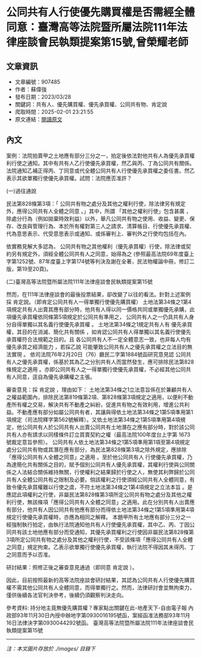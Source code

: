# 公同共有人行使優先購買權是否需經全體同意：臺灣高等法院暨所屬法院111年法律座談會民執類提案第15號,曾榮耀老師

## 文章資訊
- 文章編號：907485
- 作者：蘇偉強
- 發布日期：2023/03/28
- 關鍵詞：共有人、優先購買權、優先承買權、公同共有物、肯定說
- 爬取時間：2025-02-01 23:21:55
- 原文連結：[閱讀原文](https://real-estate.get.com.tw/Columns/detail.aspx?no=907485)

## 內文


案例：法院拍賣甲之土地應有部分三分之一，拍定後依法對他共有人為優先承買權利行使之通知。其中有共有人乙行使優先承買權，然乙與丙、丁為公同共有關係。法院通知乙補正得丙、丁同意或代全體公同共有人行使優先承買權之委任書。然乙表示其欲單獨行使優先承買權。試問：法院應否准許？


(一)過往通說


民法第828條第3項：「
公同共有物之處分及其他之權利行使，除法律另有規定外，應得公同共有人全體之同意
。」其中，所謂
「其他之權利行使」包含甚廣
，除處分行為（例如拋棄時效利益）以外，舉凡公同共有物之使用、收益、變更、保存、改良與管理行為、本於所有權對第三人之請求、清算帳目、行使優先承買權、代為意思表示、代受意思表示或通知、或係審判上、審判外之行使均包括在內。


依實務見解大多認為，
公同共有物之其他權利（優先承買權）行使，除法律或契約另有規定外，須經全體公同共有人之同意，始得為之
(參照最高法院69年度臺上字第1252號、87年度臺上字第174號等判決及謝在全著，民法物權論中冊，修訂二版，第19至20頁)。


(二)臺灣高等法院暨所屬法院111年法律座談會民執類提案第15號


然而，在111年法律座談會的最後投票結果，卻改變了以往的看法。針對上述案例採
肯定說。（即肯定公同共有人一得單獨行使優先購買權）
土地法第34條之1第4項規定共有人出賣其應有部分時，他共有人得以同一價格共同或單獨優先承購，此項優先承買權依同條第5項規定於公同共有準用之，
公同共有人之一仍具共有人身分自得單獨以其名義行使優先承買權
。
土地法第34條之1規定共有人有
優先承買權，其目的在消滅、簡化共有關係
，如肯認公同共有人得單獨以其名義行使優先承買權符合法規範之目的。且
各公同共有人不一定全體意志一致，也非每人均有優先承買之經濟能力
，若採乙說
可能肇致公同共有人之優先承買權之立法目的無法實現
。
依司法院76年2月20日（76）廳民二字第1884號函研究意見認
公同共有人之優先承買權，係基於其為乙之分別共有人而當然發生，應可排除民法第828條規定之適用
。亦即公同共有人之一得單獨行使優先承買權，不必經其他公同共有人同意，逕自為優先承購權之主張。


審查意見：採
肯定說
，理由如下：
土地法第34條之1立法意旨係在於兼顧共有人之權益範圍內，排除民法第819條第2項、第828條第3項規定之適用，以便利不動產所有權之交易，解決共有不動產之糾紛，促進共有物之有效利用，增進公共利益。不動產應有部分如屬公同共有者，其讓與得依土地法第34條之1第5項準用第1項規定（司法院釋字第562號解釋）。又依土地法第34條之1第5項準用第4項規定，他公同共有人於公同共有人出賣公同共有土地潛在之應有部分時，對於該公同共有人亦有請求以同樣條件訂立買賣契約之權（最高法院100年度台上字第 1673號裁定意旨參照）。
公同共有人依土地法第34條之1第5項準用第1項至第4項規定處分公同共有物或其潛在應有部分，為民法第828條第3項之除外規定，應排除「應得公同共有人全體之同意」之適用
。至於他公同共有人
行使優先承買權，乃為達簡化共有關係之目的，賦予個別公同共有人優先承買權，其權利行使與公同關係之人法結合關係維持無關，行使權利之結果歸於行使之人，無使其利弊歸於公同共有人全體公同共有之限制及必要。倘該權利之行使須經公同共有人全體同意，有致令優先承買權難以行使之虞，不符土地法第34條之1第4項規定之立法本旨
。是應認此項權利之行使，非屬民法第828條第3項所定公同共有物之處分及其他之權利行使，無該條項「應得公同共有人全體之同意」之適用。此在分別共有人出賣應有部分，他共有人因公同共有他應有部分而得依土地法第34條之1第5項準用第4項規定行使優先承買權時，亦應為相同之解釋。
本題甲所有土地應有部分三分之一經強制執行拍定，由執行法院通知他共有人行使優先承買權，其中乙、丙、丁因公同共有該土地他應有部分而受通知，其優先承買權利之行使因非屬民法第828條第3項所定公同共有物之處分及其他之權利行使，不受該條項「應得公同共有人全體之同意」規定拘束。乙表示欲單獨行使優先承買權，執行法院不得因其未得丙、丁之同意而予以否准。


研討結果：照修正後之審查意見通過（即同意
肯定說
）。


因此，目前按照最新的高等法院座談會研討結果，其認為公同共有人行使優先購買權不需其他公同共有人全體同意，而得單獨行之。然而，法律研討會並無拘束力，僅供後續各法官判決參考，後續仍須觀察判決走向。


參考資料:
持分地主竟無優先購買權？專家點出關鍵在此-地產天下-自由電子報
內政部93年11月30日內授中辦地字第0930016195號函，案經函准法務部93年11月16日法律決字第0930044292號函。
臺灣高等法院暨所屬法院111年法律座談會民執類提案第15號

---
*注：本文圖片存放於 ./images/ 目錄下*
